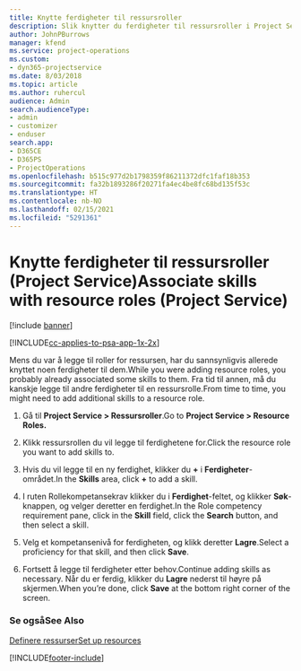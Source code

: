 ```yaml
---
title: Knytte ferdigheter til ressursroller
description: Slik knytter du ferdigheter til ressursroller i Project Service
author: JohnPBurrows
manager: kfend
ms.service: project-operations
ms.custom:
- dyn365-projectservice
ms.date: 8/03/2018
ms.topic: article
ms.author: ruhercul
audience: Admin
search.audienceType:
- admin
- customizer
- enduser
search.app:
- D365CE
- D365PS
- ProjectOperations
ms.openlocfilehash: b515c977d2b1798359f86211372dfc1faf18b353
ms.sourcegitcommit: fa32b1893286f20271fa4ec4be8fc68bd135f53c
ms.translationtype: HT
ms.contentlocale: nb-NO
ms.lasthandoff: 02/15/2021
ms.locfileid: "5291361"
---
```

# <a name="associate-skills-with-resource-roles-project-service"></a><span data-ttu-id="a26b2-103">Knytte ferdigheter til ressursroller (Project Service)</span><span class="sxs-lookup"><span data-stu-id="a26b2-103">Associate skills with resource roles (Project Service)</span></span>

[!include [banner](../includes/psa-now-project-operations.md)]

[!INCLUDE[cc-applies-to-psa-app-1x-2x](../includes/cc-applies-to-psa-app-1x-2x.md)]

<span data-ttu-id="a26b2-104">Mens du var å legge til roller for ressursen, har du sannsynligvis allerede knyttet noen ferdigheter til dem.</span><span class="sxs-lookup"><span data-stu-id="a26b2-104">While you were adding resource roles, you probably already associated some skills to them.</span></span> <span data-ttu-id="a26b2-105">Fra tid til annen, må du kanskje legge til andre ferdigheter til en ressursrolle.</span><span class="sxs-lookup"><span data-stu-id="a26b2-105">From time to time, you might need to add additional skills to a resource role.</span></span>  
  
1.  <span data-ttu-id="a26b2-106">Gå til **Project Service > Ressursroller**.</span><span class="sxs-lookup"><span data-stu-id="a26b2-106">Go to **Project Service > Resource Roles.**</span></span>  
  
2.  <span data-ttu-id="a26b2-107">Klikk ressursrollen du vil legge til ferdighetene for.</span><span class="sxs-lookup"><span data-stu-id="a26b2-107">Click the resource role you want to add skills to.</span></span>  
  
3.  <span data-ttu-id="a26b2-108">Hvis du vil legge til en ny ferdighet, klikker du **+** i **Ferdigheter**-området.</span><span class="sxs-lookup"><span data-stu-id="a26b2-108">In the **Skills** area, click **+** to add a skill.</span></span>  
  
4.  <span data-ttu-id="a26b2-109">I ruten Rollekompetansekrav klikker du i **Ferdighet**-feltet, og klikker **Søk**-knappen, og velger deretter en ferdighet.</span><span class="sxs-lookup"><span data-stu-id="a26b2-109">In the Role competency requirement pane, click in the **Skill** field, click the **Search** button,  and then select a skill.</span></span>  
  
5.  <span data-ttu-id="a26b2-110">Velg et kompetansenivå for ferdigheten, og klikk deretter **Lagre**.</span><span class="sxs-lookup"><span data-stu-id="a26b2-110">Select a proficiency for that skill, and then click **Save**.</span></span>  
  
6.  <span data-ttu-id="a26b2-111">Fortsett å legge til ferdigheter etter behov.</span><span class="sxs-lookup"><span data-stu-id="a26b2-111">Continue adding skills as necessary.</span></span> <span data-ttu-id="a26b2-112">Når du er ferdig, klikker du **Lagre** nederst til høyre på skjermen.</span><span class="sxs-lookup"><span data-stu-id="a26b2-112">When you’re done, click **Save** at the bottom right corner of the screen.</span></span>  
  
### <a name="see-also"></a><span data-ttu-id="a26b2-113">Se også</span><span class="sxs-lookup"><span data-stu-id="a26b2-113">See Also</span></span>  
 [<span data-ttu-id="a26b2-114">Definere ressurser</span><span class="sxs-lookup"><span data-stu-id="a26b2-114">Set up resources</span></span>](../psa/set-up-resources.md)


[!INCLUDE[footer-include](../includes/footer-banner.md)]